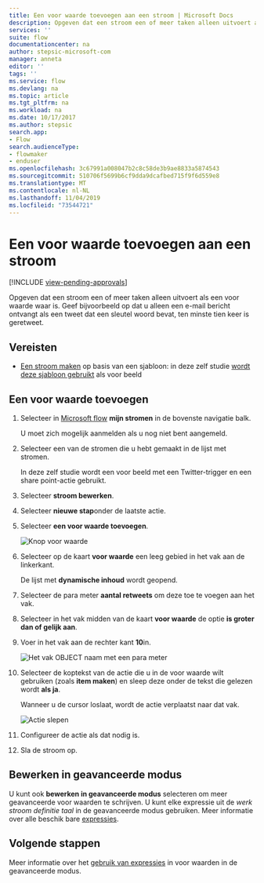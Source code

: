 ```yaml
---
title: Een voor waarde toevoegen aan een stroom | Microsoft Docs
description: Opgeven dat een stroom een of meer taken alleen uitvoert als een voor waarde waar is.
services: ''
suite: flow
documentationcenter: na
author: stepsic-microsoft-com
manager: anneta
editor: ''
tags: ''
ms.service: flow
ms.devlang: na
ms.topic: article
ms.tgt_pltfrm: na
ms.workload: na
ms.date: 10/17/2017
ms.author: stepsic
search.app:
- Flow
search.audienceType:
- flowmaker
- enduser
ms.openlocfilehash: 3c67991a008047b2c8c58de3b9ae8833a5874543
ms.sourcegitcommit: 510706f5699b6cf9dda9dcafbed715f9f6d559e8
ms.translationtype: MT
ms.contentlocale: nl-NL
ms.lasthandoff: 11/04/2019
ms.locfileid: "73544721"
---
```

# <a name="add-a-condition-to-a-flow"></a>Een voor waarde toevoegen aan een stroom
[!INCLUDE [view-pending-approvals](includes/cc-rebrand.md)]

Opgeven dat een stroom een of meer taken alleen uitvoert als een voor waarde waar is. Geef bijvoorbeeld op dat u alleen een e-mail bericht ontvangt als een tweet dat een sleutel woord bevat, ten minste tien keer is geretweet.

## <a name="prerequisites"></a>Vereisten

* [Een stroom maken](get-started-logic-template.md) op basis van een sjabloon: in deze zelf studie [wordt deze sjabloon gebruikt](https://flow.microsoft.com/galleries/public/templates/e78571e5c70e4806a18eeacba5a897c8/) als voor beeld

## <a name="add-a-condition"></a>Een voor waarde toevoegen

1. Selecteer in [Microsoft flow](https://flow.microsoft.com) **mijn stromen** in de bovenste navigatie balk.

    U moet zich mogelijk aanmelden als u nog niet bent aangemeld.

1. Selecteer een van de stromen die u hebt gemaakt in de lijst met stromen.

    In deze zelf studie wordt een voor beeld met een Twitter-trigger en een share point-actie gebruikt.

1. Selecteer **stroom bewerken**.

1. Selecteer **nieuwe stap**onder de laatste actie.

1. Selecteer **een voor waarde toevoegen**.

    ![Knop voor waarde](./media/add-condition/add-condition.png)

1. Selecteer op de kaart **voor waarde** een leeg gebied in het vak aan de linkerkant.

    De lijst met **dynamische inhoud** wordt geopend.

1. Selecteer de para meter **aantal retweets** om deze toe te voegen aan het vak.

1. Selecteer in het vak midden van de kaart **voor waarde** de optie **is groter dan of gelijk aan**.

1. Voer in het vak aan de rechter kant **10**in.

    ![Het vak OBJECT naam met een para meter](./media/add-condition/specify-condition.png)

1. Selecteer de koptekst van de actie die u in de voor waarde wilt gebruiken (zoals **item maken**) en sleep deze onder de tekst die gelezen wordt **als ja**.

    Wanneer u de cursor loslaat, wordt de actie verplaatst naar dat vak.

    ![Actie slepen](./media/add-condition/drag-action.png)

1. Configureer de actie als dat nodig is.

1. Sla de stroom op.

## <a name="edit-in-advanced-mode"></a>Bewerken in geavanceerde modus

U kunt ook **bewerken in geavanceerde modus** selecteren om meer geavanceerde voor waarden te schrijven. U kunt elke expressie uit de *werk stroom definitie taal* in de geavanceerde modus gebruiken. Meer informatie over alle beschik bare [expressies](https://msdn.microsoft.com/library/azure/mt643789.aspx).

## <a name="next-steps"></a>Volgende stappen

Meer informatie over het [gebruik van expressies](use-expressions-in-conditions.md) in voor waarden in de geavanceerde modus.

